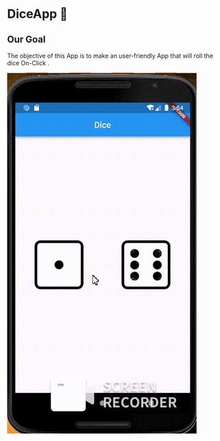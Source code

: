 # DiceApp 🎲

## Our Goal

The objective of this App is to make an user-friendly App that will roll the dice On-Click .

![Finished App](https://raw.githubusercontent.com/SarveshChavan/Output-Gif/main/DiceApp.gif)

